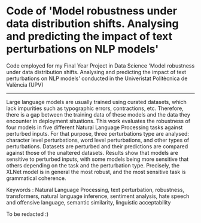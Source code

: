# Code of 'Model robustness under data distribution shifts. Analysing and predicting the impact of text perturbations on NLP models' 
Code employed for my Final Year Project in Data Science 'Model robustness under data distribution shifts. Analysing and predicting the impact of text perturbations on NLP models' conducted in the Univeristat Politècnica de València (UPV)

------

Large language models are usually trained using curated datasets, which lack impurities such as typographic errors, contractions, etc. Therefore, there is a gap between the training data of these models and the data they encounter in deployment situations. This work evaluates the robustness of four models in five different Natural Language Processing tasks against perturbed inputs. For that purpose, three perturbations type are analysed: character level perturbations, word level perturbations, and other types of perturbations. Datasets are perturbed and their predictions are compared against those of the unaltered datasets. Results show that models are sensitive to perturbed inputs, with some models being more sensitive that others depending on the task and the perturbation type. Precisely, the XLNet model is in general the most robust, and the most sensitive task is grammatical coherence.

Keywords : Natural Language Processing, text perturbation, robustness, transformers, natural language inference, sentiment analysis, hate speech and offensive language, semantic similarity, linguistic acceptability

To be redacted :)
